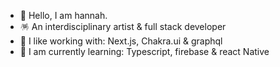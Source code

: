 - 🧬 Hello, I am hannah. 
- 🪅 An interdisciplinary artist & full stack developer
- 🌱 I like working with: Next.js, Chakra.ui & graphql
- 🤔 I am currently learning: Typescript, firebase & react Native 
